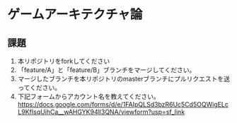 # ゲームアーキテクチャ論

## 課題
1. 本リポジトリをforkしてください
2. 「feature/A」と「feature/B」ブランチをマージしてください。
3. マージしたブランチを本リポジトリのmasterブランチにプルリクエストを送ってください。
2. 下記フォームからアカウント名を教えてください。
https://docs.google.com/forms/d/e/1FAIpQLSd3bzR6Uc5Cd5OQWigELcL9KfIsqUihCa__wAHGYK94ll3QNA/viewform?usp=sf_link
